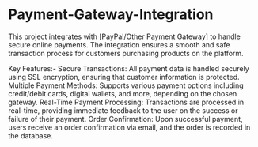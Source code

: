 # Payment-Gateway-Integration

This project integrates with [PayPal/Other Payment Gateway] to handle secure online payments. The integration ensures a smooth and safe transaction process for customers purchasing products on the platform.

Key Features:-
Secure Transactions: All payment data is handled securely using SSL encryption, ensuring that customer information is protected.
Multiple Payment Methods: Supports various payment options including credit/debit cards, digital wallets, and more, depending on the chosen gateway.
Real-Time Payment Processing: Transactions are processed in real-time, providing immediate feedback to the user on the success or failure of their payment.
Order Confirmation: Upon successful payment, users receive an order confirmation via email, and the order is recorded in the database.

